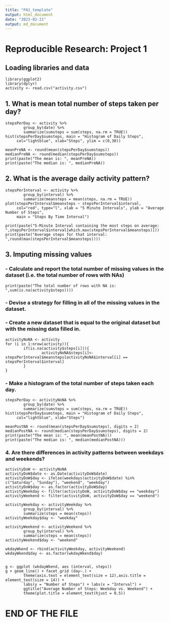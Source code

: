 ```yaml
---
title: "PA1_template"
output: html_document
date: "2023-02-21"
output: md_document
---
```


# Reproducible Research:  Project 1

## Loading libraries and data
```{r}
library(ggplot2)
library(dplyr)
activity <- read.csv("activity.csv")
```

## 1. What is mean total number of steps taken per day?
```{r}
stepsPerDay <- activity %>%
        group_by(date) %>%
        summarize(sumsteps = sum(steps, na.rm = TRUE)) 
hist(stepsPerDay$sumsteps, main = "Histogram of Daily Steps", 
     col="lightblue", xlab="Steps", ylim = c(0,30))

meanPreNA <- round(mean(stepsPerDay$sumsteps))
medianPreNA <- round(median(stepsPerDay$sumsteps))
print(paste("The mean is: ", meanPreNA))
print(paste("The median is: ", medianPreNA))
```

## 2. What is the average daily activity pattern?
```{r}
stepsPerInterval <- activity %>%
        group_by(interval) %>%
        summarize(meansteps = mean(steps, na.rm = TRUE))
plot(stepsPerInterval$meansteps ~ stepsPerInterval$interval,
     col="red", type="l", xlab = "5 Minute Intervals", ylab = "Average Number of Steps",
     main = "Steps By Time Interval")

print(paste("5-Minute Interval containing the most steps on average: ",stepsPerInterval$interval[which.max(stepsPerInterval$meansteps)]))
print(paste("Average steps for that interval: ",round(max(stepsPerInterval$meansteps))))
```

## 3. Imputing missing values
### - Calculate and report the total number of missing values in the dataset (i.e. the total number of rows with NAs)
```{r}
print(paste("The total number of rows with NA is: ",sum(is.na(activity$steps))))
```

### - Devise a strategy for filling in all of the missing values in the dataset. 
### - Create a new dataset that is equal to the original dataset but with the missing data filled in.
```{r}
activityNoNA <- activity  
for (i in 1:nrow(activity)){
        if(is.na(activity$steps[i])){
                activityNoNA$steps[i]<- stepsPerInterval$meansteps[activityNoNA$interval[i] == stepsPerInterval$interval]
        }
}
```

### - Make a histogram of the total number of steps taken each day.
```{r}
stepsPerDay <- activityNoNA %>%
        group_by(date) %>%
        summarize(sumsteps = sum(steps, na.rm = TRUE)) 
hist(stepsPerDay$sumsteps, main = "Histogram of Daily Steps", 
     col="lightblue", xlab="Steps")

meanPostNA <- round(mean(stepsPerDay$sumsteps), digits = 2)
medianPostNA <- round(median(stepsPerDay$sumsteps), digits = 2)
print(paste("The mean is: ", mean(meanPostNA)))
print(paste("The median is: ", median(medianPostNA)))
```

### 4. Are there differences in activity patterns between weekdays and weekends?
```{r}
activityDoW <- activityNoNA
activityDoW$date <- as.Date(activityDoW$date)
activityDoW$day <- ifelse(weekdays(activityDoW$date) %in% c("Saturday", "Sunday"), "weekend", "weekday")
activityDoW$day <- as.factor(activityDoW$day)
activityWeekday <- filter(activityDoW, activityDoW$day == "weekday")
activityWeekend <- filter(activityDoW, activityDoW$day == "weekend")

activityWeekday <- activityWeekday %>%
        group_by(interval) %>%
        summarize(steps = mean(steps)) 
activityWeekday$day <- "weekday"

activityWeekend <- activityWeekend %>%
        group_by(interval) %>%
        summarize(steps = mean(steps)) 
activityWeekend$day <- "weekend"

wkdayWkend <- rbind(activityWeekday, activityWeekend)
wkdayWkend$day <- as.factor(wkdayWkend$day)


g <- ggplot (wkdayWkend, aes (interval, steps))
g + geom_line() + facet_grid (day~.) + 
        theme(axis.text = element_text(size = 12),axis.title = element_text(size = 14)) + 
        labs(y = "Number of Steps") + labs(x = "Interval") + 
        ggtitle("Average Number of Steps: Weekday vs. Weekend") + 
        theme(plot.title = element_text(hjust = 0.5))
```

# END OF THE FILE
